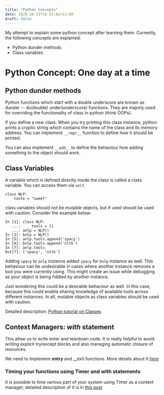 ```yaml
---
title: "Python Concepts"
date: 2020-10-31T16:51:02+11:00
draft: false
---
```

My attempt to explain some python concept after learning them. Currently, the following concepts are explained:

- Python dunder methods
- Class variables

<!--more-->
# Python Concept: One day at a time #

## Python dunder methods ##

Python functions which start with a double underscore are known as dunder -- du(double) under(underscore) functions. They are majorly used for overriding the functionality of class in python (think OOPs).

If you define a new class. When you try printing this class instance, python prints a cryptic string which contains the name of the class and its memory address. You can implement `__repr__` function to define how it should be printed.

You can also implement `__add__` to define the behaviour how adding something to the object should work.


## Class Variables

A variable which is defined directly inside the class is called a class variable. You can access them via `self`.

```
class NLP:
    taste = "sweet"
```
class variables should not be mutable objects, but if used should be used with caution. Consider the example below:

```
In [1]: class NLP: 
   ...:     tools = [] 
   ...: anlp = NLP()                                                                                                                                                    
In [2]: bnlp = NLP()                                                                                                                                                    In [5]: anlp.tools.append('spacy')                                                                                                                                      
In [6]: bnlp.tools.append('nltk')                                                                                                                                       
In [7]: anlp.tools                                                                                                                                                      
Out[7]: ['spacy', 'nltk']
```
Adding `spacy` to `anlp` instance added `spacy` for `bnlp` instance as well. This behaviour can be undesirable in cases where another instance removes a tool you were currently using. This might create an issue while debugging as your object is being fiddled by another instance.

Just wondering this could be a desirable behaviour as well. In this case, because this could enable sharing knowledge of available tools across different instances. In all, mutable objects as class variables should be used with caution.

Detailed description: [Python tutorial on Classes](https://docs.python.org/3/tutorial/classes.html)

## Context Managers: *with* statement

This allow us to write enter and teardown code. It is really helpful to avoid writing explicit try/except blocks and also managing automatic closure of resources.

We need to implement __entry__ and __exit functions. More details about it [here](https://realpython.com/python-with-statement/)

### Timing your functions using Timer and with statements

It is possible to time various part of your system using Timer as a context manager, detailed description of it is in [this post](https://realpython.com/python-timer/)
